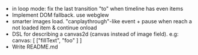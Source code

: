 - in loop mode: fix the last transition "to" when timeline has even items
- Implement DOM fallback. use webglew
- smarter images load. "canplaythrough"-like event + pause when reach a not loaded item & continue onload
- DSL for describing a canvas2d (canvas instead of image field). e.g: canvas: [ ["fillText", "foo" ] ]
- Write README.md

